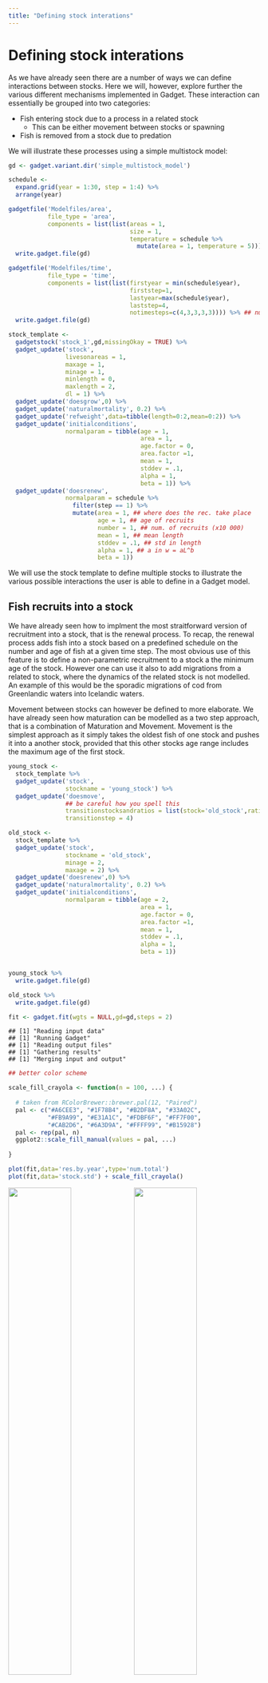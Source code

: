 ```yaml
---
title: "Defining stock interations"
---
```




# Defining stock interations

As we have already seen there are a number of ways we can define interactions between stocks. Here we will, however, explore further the various different mechanisms implemented in Gadget. These interaction can essentially be grouped into two categories:

* Fish entering stock due to a process in a related stock
  + This can be either movement between stocks or spawning
* Fish is removed from a stock due to predation

We will illustrate these processes using a simple multistock model:


```r
gd <- gadget.variant.dir('simple_multistock_model')

schedule <- 
  expand.grid(year = 1:30, step = 1:4) %>% 
  arrange(year)

gadgetfile('Modelfiles/area',
           file_type = 'area',
           components = list(list(areas = 1,
                                  size = 1,
                                  temperature = schedule %>% 
                                    mutate(area = 1, temperature = 5)))) %>% 
  write.gadget.file(gd)

gadgetfile('Modelfiles/time',
           file_type = 'time',
           components = list(list(firstyear = min(schedule$year),
                                  firststep=1,
                                  lastyear=max(schedule$year),
                                  laststep=4,
                                  notimesteps=c(4,3,3,3,3)))) %>% ## number of time steps and step length in months
  write.gadget.file(gd)

stock_template <- 
  gadgetstock('stock_1',gd,missingOkay = TRUE) %>% 
  gadget_update('stock',
                livesonareas = 1,
                maxage = 1,
                minage = 1,
                minlength = 0,
                maxlength = 2,
                dl = 1) %>% 
  gadget_update('doesgrow',0) %>% 
  gadget_update('naturalmortality', 0.2) %>% 
  gadget_update('refweight',data=tibble(length=0:2,mean=0:2)) %>% 
  gadget_update('initialconditions',
                normalparam = tibble(age = 1,
                                     area = 1,
                                     age.factor = 0,   
                                     area.factor =1,
                                     mean = 1,
                                     stddev = .1,
                                     alpha = 1,
                                     beta = 1)) %>% 
  gadget_update('doesrenew',
                normalparam = schedule %>% 
                  filter(step == 1) %>% 
                  mutate(area = 1, ## where does the rec. take place
                         age = 1, ## age of recruits
                         number = 1, ## num. of recruits (x10 000)
                         mean = 1, ## mean length
                         stddev = .1, ## std in length
                         alpha = 1, ## a in w = aL^b
                         beta = 1))
```

We will use the stock template to define multiple stocks to illustrate the various possible interactions the user is able to define in a Gadget model. 

## Fish recruits into a stock

We have already seen how to implment the most straitforward version of recruitment into a stock, that is the renewal process. To recap, the renewal process adds fish into a stock based on a predefined schedule on the number and age of fish at a given time step. The most obvious use of this feature is to define a non-parametric recruitment to a stock a the minimum age of the stock. However one can use it also to add migrations from a related to stock, where the dynamics of the related stock is not modelled. An example of this would be the sporadic migrations of cod from Greenlandic waters into Icelandic waters. 

Movement between stocks can however be defined to more elaborate. We have already seen how maturation can be modelled as a two step approach, that is a combination of Maturation and Movement. Movement is the simplest approach as it simply takes the oldest fish of one stock and pushes it into a another stock, provided that this other stocks age range includes the maximum age of the first stock. 



```r
young_stock <- 
  stock_template %>% 
  gadget_update('stock',
                stockname = 'young_stock') %>% 
  gadget_update('doesmove',
                ## be careful how you spell this
                transitionstocksandratios = list(stock='old_stock',ratio = 1),
                transitionstep = 4)

old_stock <- 
  stock_template %>% 
  gadget_update('stock',
                stockname = 'old_stock',
                minage = 2,
                maxage = 2) %>% 
  gadget_update('doesrenew',0) %>% 
  gadget_update('naturalmortality', 0.2) %>% 
  gadget_update('initialconditions',
                normalparam = tibble(age = 2,
                                     area = 1,
                                     age.factor = 0,   
                                     area.factor =1,
                                     mean = 1,
                                     stddev = .1,
                                     alpha = 1,
                                     beta = 1))


young_stock %>% 
  write.gadget.file(gd)

old_stock %>% 
  write.gadget.file(gd)

fit <- gadget.fit(wgts = NULL,gd=gd,steps = 2)
```

```
## [1] "Reading input data"
## [1] "Running Gadget"
## [1] "Reading output files"
## [1] "Gathering results"
## [1] "Merging input and output"
```

```r
## better color scheme

scale_fill_crayola <- function(n = 100, ...) {
  
  # taken from RColorBrewer::brewer.pal(12, "Paired")
  pal <- c("#A6CEE3", "#1F78B4", "#B2DF8A", "#33A02C",
           "#FB9A99", "#E31A1C", "#FDBF6F", "#FF7F00",
           "#CAB2D6", "#6A3D9A", "#FFFF99", "#B15928")
  pal <- rep(pal, n)
  ggplot2::scale_fill_manual(values = pal, ...)
  
}

plot(fit,data='res.by.year',type='num.total')
plot(fit,data='stock.std') + scale_fill_crayola()
```

<img src="stock_interactions_files/figure-html/unnamed-chunk-2-1.png" width="50%" /><img src="stock_interactions_files/figure-html/unnamed-chunk-2-2.png" width="50%" />

And this process can of course continue further. Two processes allow the user to define movement based on size or age. These are the maturation process and the straying process. These behave in a similar manner but there are key differences, in particular how you can define the movement. In the ling example the maturity process was a continuous process where the probability of a maturing at a certain length or age was determing using the following equation:
$$ 
p_{la} = \frac{1}{1+e^{-\alpha(l - l_{50}) - \beta(a - a_{50})}}
$$
For a stock to mature you need to set `doesmature`,`maturityfunction` and `maturityfile`. The `maturityfile` defines the maturation function parameters and to which stock(s) the immmature stock matures into. Gadget has three additional functions you can use to define movement from an immmature to a mature stock:

* `constant` which is essentially the same as the `continous` function apart from the definition of the `maturitysteps`, i.e. when the maturation takes place.
* `constantweight` same as above but the probability of maturation is now also a function of the body condition:
$$ 
p_{la} = \frac{1}{1+e^{-\alpha(l - l_{50}) - \beta(a - a_{50}) - \gamma(k-k_{50})}}
$$
where the body condition, $k$, is determined by dividing the reference weight to the modelled weight
* `fixedlength` which is a knife-edge selection in terms of length. You need to define the `maturitysteps` and `maturitylengths`. 

The straying process is slightly different as it is thought of as the means to provide mechanisms to define processes such as dispersal between breeding components and different growth rates within the same stock due to different enviromental factors. To setup the straying process you will need to define when the straying occurs, where it occurs (i.e. what area) and what fish strays. The fish that strays is defined by specific length selection listed below:

* `constant`: $S_l = \alpha$
* `straightline`: $S_l = \alpha l + \beta$
* `exponential`: $S_l = \frac{1}{1+e^{\alpha(l-l_{50})}}$

For our simple model we will define 20$\%$ straying between two stock components, from `stock_a` to `stock_b`:


```r
stock_a <- 
  stock_template %>% 
  gadget_update('stock',
                stockname = 'stock_a') %>% 
  gadget_update('doesstray',
                straysteps = 3,
                strayareas = 1,
                straystocksandratios = list(stock='stock_b',ratio = 1),
                proportionfunction = list(sel_function='constant',alpha = 0.2))

stock_b <- 
  stock_template %>% 
  gadget_update('stock',
                stockname = 'stock_b') %>% 
  gadget_update('doesrenew',0) %>% 
  gadget_update('initialconditions',
                normalparam = tibble(age = 1,
                                     area = 1,
                                     age.factor = .1,   
                                     area.factor =1,
                                     mean = 1,
                                     stddev = .1,
                                     alpha = 1,
                                     beta = 1))

stock_a %>% 
  write.gadget.file(gd)

stock_b %>% 
  write.gadget.file(gd)

fit <- gadget.fit(wgts = NULL,gd=gd,steps = 2)
```

```
## [1] "Reading input data"
## [1] "Running Gadget"
## [1] "Reading output files"
## [1] "Gathering results"
## [1] "Merging input and output"
```

```r
fit$res.by.year %>% 
  filter(stock %in% c('stock_a','stock_b')) %>% 
  ggplot(aes(year,total.number,lty = stock)) + geom_line()
```

<img src="stock_interactions_files/figure-html/unnamed-chunk-3-1.png" width="672" />





### Excercise 

* Depletion of stock components is often a concern. Using the straying mechanism set up a three stock model where individual are slowly dispersed between all three components. Define a fishing fleet that targets only one of the stocks and investigate how different dispersion levels affect the depletion of all stocks. 
* Gadget allow you to set up a catch at age model. Use the movement mechanism to define a model with a maximum age of 10, where each age is a separate stock. How would you define the fleets for this model so you could use commercial catch at age directly into the model? 

## Spawning

The spawning process allows the user to define recruits into as stock as function of the size of another stock. A number of relationships can be defined:

* `fecundity` $$R = p_0 \sum_a\sum_l l^{p_1}a^{p_2}N_{al}^{p_3}W_{al}^{p_4}$$
* `simplessb` $$R = \mu S$$ where $S = \sum_a\sum_l N_{al}W_{al}$
* `ricker` $$R = \mu Se^{-\lambda S}$$
* `bevertonholt` $$R = \frac{\mu S}{\lambda + S}$$
* `hockeystick` $$R = R =  \begin{cases}
R_0,&\text{If } B_{lim} \leq S \\
\frac{R_0S}{B_{lim}} & \text{If } 0 \leq S \leq B_{lim}
\end{cases}  $$

In addition the user can define using the same length based selection function as for straying which of the stock "spawns" and what happens to them, i.e. what mortalities are applied to the stock and changes in condition. The spawning stock is updated according to the following equations:
$$ N_l = N_l(1 + P_l(e^{-m_l} - 1)) $$
$$ W_l = W_l\frac{1 + P_l((2-w_l)e^{-m_l} -1)}{(1 + P_l(2e^{-m_l} -1))} $$
where $P_l$ is proportion that will spawn, $m_l$ is the mortality for and $w_l$ is the weight loss for length group $l$. To illustrate how to set up spawning for a particular stock we will use the simple stock templates from above and use those to define parent and offspring stocks:


```r
parent <- 
  stock_template %>% 
  gadget_update('stock',
                stockname = 'parent') %>% 
  gadget_update('doesrenew',0) %>% 
  gadget_update('doesspawn',
                spawnsteps = 1, 
                spawnareas = 1,
                firstspawnyear = 1,
                lastspawnyear = 30,
                spawnstocksandratios = list(stock='offspring', ratio = 1),
                proportionfunction = list(sel_func = 'constant', alpha = 1),
                mortalityfunction = list(sel_func = 'constant', alpha = 0),
                weightlossfunction = list(sel_func = 'constant', alpha = 0),
                recruitment = list(spawn_function = 'ricker', mu = 2, lambda = 1e-4), 
                stockparameters = list(mean = 1,
                                       stddev = .1,
                                       alpha = 1,
                                       beta = 1)) %>% 
  gadget_update('initialconditions',
                normalparam = tibble(age = 1,
                                     area = 1,
                                     age.factor = 1,   
                                     area.factor = .1,
                                     mean = 1,
                                     stddev = .1,
                                     alpha = 1,
                                     beta = 1))


offspring <- 
  stock_template %>% 
  gadget_update('stock',
                stockname = 'offspring',
                minage = 0,
                maxage = 0) %>% 
  gadget_update('initialconditions',
                normalparam = tibble(age = 0,
                                     area = 1,
                                     age.factor = 0,   
                                     area.factor = 0,
                                     mean = 1,
                                     stddev = .1,
                                     alpha = 1,
                                     beta = 1)) %>% 
  gadget_update('doesrenew',0) %>% 
  gadget_update('doesmove',
                transitionsteps = 4,
                transitionstocksandratios = list(stock='parent',ratio=1))


parent %>% 
  write.gadget.file(gd)
offspring %>% 
  write.gadget.file(gd)

fit <- gadget.fit(wgts = NULL, gd = gd, steps = 2)
```

```
## [1] "Reading input data"
## [1] "Running Gadget"
## [1] "Reading output files"
## [1] "Gathering results"
## [1] "Merging input and output"
```

```r
fit$res.by.year %>% 
  filter(stock %in% c('parent','offspring')) %>% 
  ggplot(aes(year,total.number,lty = stock)) + geom_line() +
  expand_limits(y=0)
```

<img src="stock_interactions_files/figure-html/unnamed-chunk-5-1.png" width="672" />

The code above defines a Ricker recruitment function between the parent and offspring stocks. As evident from the graph above the relationship between the two stocks is a fairly deterministic. This type of relationship, however, is hardly ever observed without error (both in process and observation). To include process variation into the model Gadget has another trick up its sleave, Time variables.

### Time variables

Time variables allow Gadget to change the value of parameters with time. They are an extension to the Gadget formulae functionality and can be use (almost) where ever you can use Gadget formulae. To define a time variable you will need to define a data frame with the start time for a particular value, which will be valid until the next change. Example uses might be shifts fleet selection due to changes in regulation and temperature effects in growth. In the case of the simple stock recruitment relationship above we may want change the value for $\mu$ with time. To introduce time variables into this model you will need to create a special file:


```r
mu_time <- 
  gadgetfile('Modelfiles/mu_time',
             file_type = 'timevariable',
             components = list(list('mu_time',
                                    data = schedule %>% 
                                      filter(step == 1) %>% 
                                      mutate(value = 2*rlnorm(n = 30, sdlog = 0.2)))))

mu_time %>% 
  write.gadget.file(gd)

mu_time
```

```
## ; Generated by Rgadget 0.5
## 	mu_time
## data
## ; year	step	value
## 1	1	1.93246751255586
## 2	1	2.23694714524979
## 3	1	3.30757721753461
## 4	1	2.1541458164769
## 5	1	2.18831482405495
## 6	1	1.98046376850245
## 7	1	1.7101087385134
## 8	1	2.27887708873441
## 9	1	1.86209485547801
## 10	1	2.18005765434292
## 11	1	1.85702768827608
## 12	1	1.95832437161148
## 13	1	2.01418070643524
## 14	1	1.45398387141022
## 15	1	2.1971128419453
## 16	1	3.04201420845526
## 17	1	1.52339977623814
## 18	1	2.00665058616916
## 19	1	1.97482709246875
## 20	1	2.25929839564892
## 21	1	2.12635125977246
## 22	1	2.32614395304499
## 23	1	2.20277248517041
## 24	1	2.73371574945809
## 25	1	1.78771072466025
## 26	1	1.70197676612229
## 27	1	2.18568073273136
## 28	1	1.56312676292609
## 29	1	2.45052696822695
## 30	1	1.93493716455267
```

and then we need to replace value for $\mu$ with this file:

```r
parent <- 
  parent %>% 
  gadget_update('doesspawn',
                spawnsteps = 1, 
                spawnareas = 1,
                firstspawnyear = 1,
                lastspawnyear = 30,
                spawnstocksandratios = list(stock='offspring', ratio = 1),
                proportionfunction = list(sel_func = 'constant', alpha = 1),
                mortalityfunction = list(sel_func = 'constant', alpha = 0),
                weightlossfunction = list(sel_func = 'constant', alpha = 0),
                recruitment = list(spawn_function = 'ricker', mu = "Modelfiles/mu_time", lambda = 1e-4), 
                stockparameters = list(mean = 1,
                                       stddev = .1,
                                       alpha = 1,
                                       beta = 1))
parent %>% 
  write.gadget.file(gd)

fit <- gadget.fit(wgts = NULL, gd = gd, steps = 2)
```

```
## [1] "Reading input data"
## [1] "Running Gadget"
## [1] "Reading output files"
## [1] "Gathering results"
## [1] "Merging input and output"
```

```r
fit$res.by.year %>% 
  filter(stock %in% c('parent','offspring')) %>% 
  ggplot(aes(year,total.number,lty = stock)) + geom_line() +
  expand_limits(y=0)
```

<img src="stock_interactions_files/figure-html/unnamed-chunk-7-1.png" width="672" />

### Excercise

* Modify the code above such that the spawning is split into two stocks, representing e.g. either the male or female part of the stock.
* Using the simple stock template define a auto-spawning stock, i.e. a stock that spawns into it self. 
* Instead of the Ricker function try to parametrise the Beverton and Holt recruitment function for the example above. 
* In the ling example consider how you would project the recruitment into the future.

## Consumption 


In Gadget there are a number of predator-prey relations that can be defined. They include the obvious case where one substock predates the other. Additionally a cannibalistic relationship can be defined if the substocks are modelled as an immature and a mature part of the same species. The predation in Gadget is implemented as follows. Each predator will conceptually be assigned **availability** of a certain prey in comparison with other food sources and a **feeding level**, i.e., fraction of available food the predator wants to consume. Combining these two terms the amount that the predator wants to consume is calculated.

The availability of a certain prey $p$ for a predator $P$ is determined by the prey biomass per length group ($N_{l}W_{l}$, where $W_l$ is the weight at length $l$) and a length based suitability function listed [here](getting_started.html#predation).

In the simple predator-prey relation between the substocks in Gadget the prey availability to a predator becomes
$$\frac{F_{Ll}}{\sum_{l'}F_{Ll'}+OA}$$
where $$F_{Ll} = (S_{Pp}(L,l) N_{pl}W_{pl})^{d_p}$$ is the prey biomass of length $l$ that the predator could consume, $W_{pl}$ is the average weight for prey of length $l$, $d_p$ is the preference, and $O$ is the density, per unit area, of other unspecified food sources and $A$ is the size of the area.

The feeding level of the predator is
$$\Psi_L = M_L \frac{\sum_{l'}F_{Ll'}+OA}{\sum_{l'}F_{Ll'}+OA+HA}$$
where $M_L$ is the maximum consumption of a predator of length $L$ for a particular time step length $\Delta t$. It is determined by $$M_L=m_0L^{m_4}\Delta t e^{(m_1 T - m_2 T^3)}$$ where $m_0$ to $m_4$ are user defined constants. $H$ is the density (biomass per area unit) of available food at which the predator can consume half maximum consumption. Note that $H$ should reflect how able the predator is to pursue its prey, which should factor in variables such as temperature and the cost of search.  $H$ determines therefore how quickly the predators consumption reaches $M_L$. $H=0$ would indicate that the predator would easily consume $M_L$ of the available biomass. A larger value for $H$ would indicate that prey is harder to find and therefore prey needs to be more abundant for the predator to reach $M_L$.

Given the feeding level and the prey availability the desired consumption of all predators of length $L$ is
$$
\begin{split}
C_{L,l}&=N_{L}\Psi_{L}\left[\frac{F_{Ll}}{\sum_{l'}F_{Ll'}+OA}\right]\\
&=N_{L}M_{L}\frac{F_{Ll}}{\sum_{l'}F_{Ll'}+OA+HA}\\
\end{split}
$$
For each prey an upper limit needs to be set on the total amount consumed by all predators, including the fleets, to prevent more consumption than the available biomass. To prevent this overconsumption when fitting a Gadget model the `understocking` likelihood component is usually added to the likelihood. 

To illustrate how one can set up a predator prey relationship in Gadget we will take the simple case of one stock, `predator`, predating another, `prey`. First we will need to set up the prey stock:

```r
prey <- 
  stock_template %>% 
  gadget_update('stock',
                stockname = 'prey') %>% 
  gadget_update('iseaten',
                ## define how many KJ per gram
                energycontent = 1) 
```
We also have to define something called "Otherfood". Otherfood refers to other non-dynamic food items that the predator consumes. It is usually defined in order for the stock to consume something else in the absense of the prey. 

```r
otherfood <- 
  gadgetfile('Modelfiles/otherfood',
             file_type = 'otherfood',
             components = list(component=list(foodname = 'otherfood',
                                              livesonareas = 1,
                                              lengths = list(min = 1, max = 2),
                                              energycontent = 1,
                                              amount = gadgetfile('Data/otherfood',
                                                                  component = list(schedule %>% 
                                                                    mutate(area = 1, food_name = 'otherfood',amount = 1e6))))))
```

The predator stock is bit more involved:

```r
predator <-
  stock_template %>% 
  gadget_update('stock',
                stockname = 'predator') %>% 
  gadget_update('doeseat',
                suitability = list(paste('\n',prey = 'prey',type='function',suit_func = 'constant', alpha = 1,'\n', sep = '\t'),
                                   paste(prey = 'otherfood',type='function',suit_func = 'constant', alpha = 0.5, sep = '\t')),
                preference = paste('\n','prey',1,'\n','otherfood', 1),
                maxconsumption = list(m0=1,m1=0,m2=0,m3=0),
                halffeedingvalue = 0.2)
```
Now save this all to file and run Gadget:

```r
prey %>% 
  write.gadget.file(gd)

predator %>% 
  write.gadget.file(gd)

otherfood %>% 
  write.gadget.file(gd)

fit <- gadget.fit(wgts = NULL, gd = gd, steps = 2)
```

```
## [1] "Reading input data"
## [1] "Running Gadget"
## [1] "Reading output files"
## [1] "Gathering results"
## [1] "Merging input and output"
```

```r
fit$res.by.year %>% 
  filter(stock %in% c('predator','prey')) %>% 
  ggplot(aes(year,total.number,lty = stock)) + geom_line() +
  expand_limits(y=0)

fit$predator.prey %>% 
  group_by(year) %>% 
  summarise(num = sum(number_consumed)) %>% 
  ggplot(aes(year,num)) + geom_line()
```

<img src="stock_interactions_files/figure-html/unnamed-chunk-11-1.png" width="50%" /><img src="stock_interactions_files/figure-html/unnamed-chunk-11-2.png" width="50%" />

### Excercise

* In the example above, insert variable names instead of direct numbers for the selection and predation parameters. Investigate the effects of changing the selection parameter has on the consumption. E.g:
  + Change the otherfood time series such that it is more variable
  + Change the recruitment of both predator and prey
  + Add a new prey
  
